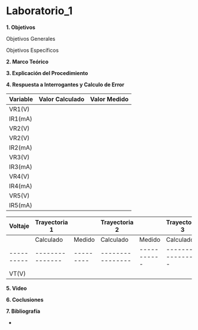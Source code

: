 # Laboratorio_1

__1. Objetivos__

Objetivos Generales 

Objetivos Específicos 

__2. Marco Teórico__ 



__3. Explicación del Procedimiento__


__4. Respuesta a Interrogantes y Calculo de Error__

| Variable |Valor Calculado | Valor Medido |
|----------|----------------|--------------|
| VR1(V)   |                |              |
| IR1(mA)  |                |              |
| VR2(V)   |                |              |
| VR2(V)   |                |              |
| IR2(mA)  |                |              |
| VR3(V)   |                |              |
| IR3(mA)  |                |              |
| VR4(V)   |                |              |
| IR4(mA)  |                |              |
| VR5(V)   |                |              |
| IR5(mA)  |                |              |




| Voltaje  |Trayectoria  1 |         | Trayectoria 2  |           | Trayectoria 3   |          |
|----------|---------------|---------|----------------|-----------|-----------------|----------|
|          | Calculado     |  Medido | Calculado      |  Medido   | Calculado       |  Medido  |
|----------|---------------|---------|----------------|-----------|-----------------|----------|
|   VT(V)  |               |         |                |           |                 |          |





__5. Video__


__6. Coclusiones__ 


__7. Bibliografía__

*
